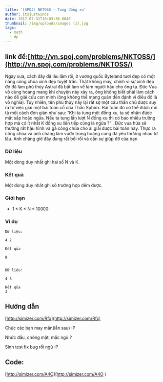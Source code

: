 ```yaml
---
title: '[SPOJ] NKTOSS - Tung đồng xu'
author: itsjustwinds
date: 2017-07-31T10:03:36.604Z
thumbnail: /img/uploads/images (1).jpg
tags:
  - math
  - dp
---
```

## link đề:[http://vn.spoj.com/problems/NKTOSS/](http://vn.spoj.com/problems/NKTOSS/)
Ngày xưa, cách đây đã lâu lắm rồi, ở vương quốc Byteland tươi đẹp có một nàng công chúa xinh đẹp tuyệt trần. Thật không may, chính vì sự xinh đẹp đó đã làm phù thủy Astral đã bắt làm về làm người hầu cho ông ta. Đức Vua vô cùng hoang mang khi chuyện này xảy ra, ông không biết phải làm cách nào để giải cứu con mình \(ông không thể mang quân đến đánh vì điều đó là vô nghĩa\). Tuy nhiên, tên phù thủy này lại rất sợ một câu thần chú được suy ra từ việc giải một bài toán cổ của Thần Sphinx. Bài toán đó có thể được mô tả một cách đơn giản như sau: “Khi ta tung một đồng xu, ta sẽ nhận được mặt sấp hoặc ngửa. Nếu ta tung lần lượt N đồng xu thì có bao nhiêu trường hợp mà có ít nhất K đồng xu liên tiếp cùng là ngửa ?” . Đức vua hứa sẽ thưởng rất hậu hĩnh và gả công chúa cho ai giải được bài toán này. Thực ra công chúa và anh chàng làm vườn trong hoàng cung đã yêu thương nhau từ lâu. Anh chàng giờ đây đang rất bối rối và cần sự giúp đỡ của bạn.

### Dữ liệu

Một dòng duy nhất ghi hai số N và K.

### Kết quả

Một dòng duy nhất ghi số trường hợp đếm được.

### Giới hạn

* 1 ≤ K ≤ N ≤ 10000

### Ví dụ

```
Dữ liệu:

4 2

Kết qủa

8
```

```

Dữ liệu:

4 3

Kết qủa
3
```


## Hướng dẫn 

[http://simizer.com/Rfx](http://simizer.com/Rfx)

Chúc các bạn may mắn(lần sau) :P

Nhức đầu, chóng mặt, mắc ngủ ?

Sinh test fix bug rồi ngủ :P

## Code: 

[http://simizer.com/A4O](http://simizer.com/A4O
)



